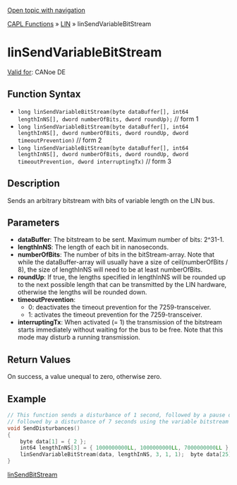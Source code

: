 [Open topic with navigation](../../../../../CANoeDEFamily.htm#Topics/CAPLFunctions/LIN/Functions/CAPLfunctionLINSendVariableBitStream.md)

[CAPL Functions](../../CAPLfunctions.md) » [LIN](../CAPLfunctionsLINOverview.md) » linSendVariableBitStream

# linSendVariableBitStream

[Valid for](../../../Shared/FeatureAvailability.md): CANoe DE

## Function Syntax

- `long linSendVariableBitStream(byte dataBuffer[], int64 lengthInNS[], dword numberOfBits, dword roundUp);` // form 1
- `long linSendVariableBitStream(byte dataBuffer[], int64 lengthInNS[], dword numberOfBits, dword roundUp, dword timeoutPrevention)` // form 2
- `long linSendVariableBitStream(byte dataBuffer[], int64 lengthInNS[], dword numberOfBits, dword roundUp, dword timeoutPrevention, dword interruptingTx)` // form 3

## Description

Sends an arbitrary bitstream with bits of variable length on the LIN bus.

## Parameters

- **dataBuffer**: The bitstream to be sent. Maximum number of bits: 2^31-1.
- **lengthInNS**: The length of each bit in nanoseconds.
- **numberOfBits**: The number of bits in the bitStream-array. Note that while the dataBuffer-array will usually have a size of ceil(numberOfBits / 8), the size of lengthInNS will need to be at least numberOfBits.
- **roundUp**: If true, the lengths specified in lengthInNS will be rounded up to the next possible length that can be transmitted by the LIN hardware, otherwise the lengths will be rounded down.
- **timeoutPrevention**:
  - 0: deactivates the timeout prevention for the 7259-transceiver.
  - 1: activates the timeout prevention for the 7259-transceiver.
- **interruptingTx**: When activated (= 1) the transmission of the bitstream starts immediately without waiting for the bus to be free. Note that this mode may disturb a running transmission.

## Return Values

On success, a value unequal to zero, otherwise zero.

## Example

```c
// This function sends a disturbance of 1 second, followed by a pause of 1 second,
// followed by a disturbance of 7 seconds using the variable bitstream functionality
void SendDisturbances()
{
    byte data[1] = { 2 };
    int64 lengthInNS[3] = { 1000000000LL, 1000000000LL, 7000000000LL };
    linSendVariableBitStream(data, lengthInNS, 3, 1, 1);  byte data[25];
}
```

[linSendBitStream](CAPLfunctionLINSendBitStream.md)
